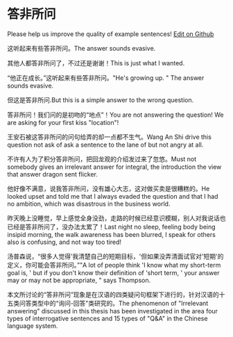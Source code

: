 # 答非所问

Please help us improve the quality of example sentences! [Edit on Github](https://github.com/jiyushe/jiyu-example-sentence-source/blob/main/chinese/dafeisuowen.md)

<p><span class="chinese">这听起来有些答非所问。</span><span class="english">The answer sounds evasive.</span></p>

<p><span class="chinese">其他人都答非所问了，不过还是谢谢！</span><span class="english">This is just what I wanted.</span></p>

<p><span class="chinese">“他正在成长。”这听起来有些答非所问。</span><span class="english">"He's growing up. " The answer sounds evasive.</span></p>

<p><span class="chinese">但这是答非所问.</span><span class="english">But this is a simple answer to the wrong question.</span></p>

<p><span class="chinese">答非所问！我们问的是初吻的“地点”！</span><span class="english">You are not answering the question! We are asking for your first kiss "location"!</span></p>

<p><span class="chinese">王安石被这答非所问的问句给弄的却一点都不生气。</span><span class="english">Wang An Shi drive this question not ask of ask a sentence to the lane of but not angry at all.</span></p>

<p><span class="chinese">不许有人为了积分答非所问，把回龙观的介绍发过来了忽悠。</span><span class="english">Must not somebody gives an irrelevant answer for integral, the introduction the view that answer dragon sent flicker.</span></p>

<p><span class="chinese">他好像不满意，说我答非所问，没有雄心大志，这对做买卖是很糟糕的。</span><span class="english">He looked upset and told me that I always evaded the question and that I had no ambition, which was disastrous in the business world.</span></p>

<p><span class="chinese">昨天晚上没睡觉，早上感觉全身没劲，走路的时候已经意识模糊，别人对我说话也已经是答非所问了，没办法太累了！</span><span class="english">Last night no sleep, feeling body being insipid morning, the walk awareness has been blurred, I speak for others also is confusing, and not way too tired!</span></p>

<p><span class="chinese">汤普森说，“很多人觉得'我清楚自己的短期目标，'但如果没弄清面试官对'短期'的定义，你可能会答非所问。”</span><span class="english">"A lot of people think 'I know what my short-term goal is, ' but if you don't know their definition of 'short term, ' your answer may or may not be appropriate, " says Thompson.</span></p>

<p><span class="chinese">本文所讨论的“答非所问”现象是在汉语的四类疑问句框架下进行的，针对汉语的十五类问答类型中的“询问-回答”类研究的。</span><span class="english">The phenomenon of "Irrelevant answering" discussed in this thesis has been investigated in the area four types of interrogative sentences and 15 types of "Q&A" in the Chinese language system.</span></p>


